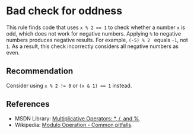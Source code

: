 # Bad check for oddness
This rule finds code that uses `x % 2 == 1` to check whether a number `x` is odd, which does not work for negative numbers. Applying `%` to negative numbers produces negative results. For example, `(-5) % 2 ` equals `-1`, not `1`. As a result, this check incorrectly considers all negative numbers as even.


## Recommendation
Consider using `x % 2 != 0` or `(x & 1) == 1` instead.


## References
* MSDN Library: [Multiplicative Operators: \*, /, and %](http://msdn.microsoft.com/en-us/library/ty2ax9z9%28v=vs.71%29.aspx).
* Wikipedia: [Modulo Operation - Common pitfalls](http://en.wikipedia.org/wiki/Modulo_operation#Common_pitfalls).
